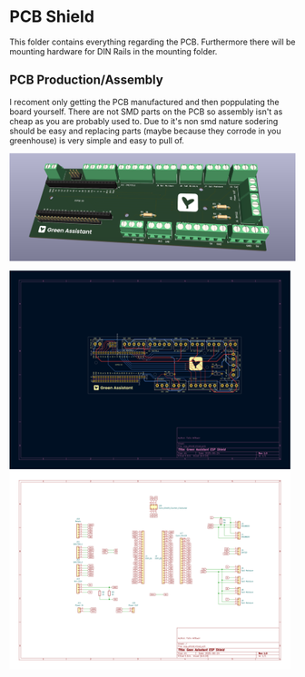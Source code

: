 # PCB Shield

This folder contains everything regarding the PCB. Furthermore there will be mounting hardware for DIN Rails in the mounting folder.

## PCB Production/Assembly

I recoment only getting the PCB manufactured and then poppulating the board yourself. There are not SMD parts on the PCB so assembly isn't as cheap as you are probably used to. Due to it's non smd nature sodering should be easy and replacing parts (maybe because they corrode in you greenhouse) is very simple and easy to pull of.

<img src="./pcb files/pcb_preview copy.png"/>

<br>

<p float="left">
  <img src="./pcb files/pcb_preview.png" height="350" />
  <img src="./pcb files/pcb_shield_schematics.png" height="350" />
</p>